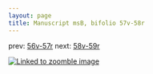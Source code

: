 ```yaml
---
layout: page
title: Manuscript msB, bifolio 57v-58r
---
```


prev: [56v-57r](../56v-57r/) next: [58v-59r](../58v-59r/)



[![Linked to zoomble image](http://www.homermultitext.org/iipsrv?IIIF=/project/homer/pyramidal/deepzoom/hmt/vbbifolio/v1/vb_57v_58r.tif/full/2000,/0/default.jpg)](http://www.homermultitext.org/ict2/?urn=urn:cite2:hmt:vbbifolio.v1:vb_57v_58r)

